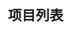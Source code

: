 ---
layout: projects
title: 项目列表
category: zh
type: page
permalink: /zh/projects/
projects: 
  app:
  -
    name: "JSON简历生成器"
    date: "2015.12"
    des: "编辑Json生成响应式Web简历，自制主题"
    img: "https://ww4.sinaimg.cn/large/6d0af205jw1ez8wpraiw5j20b40b474c.jpg"
    github: "https://github.com/hectorguo/jsonresume-theme-material"
    based: "jsonresume, NodeJS"
  -
    name: "分歧终结机 (内测中)"
    date: "2015.11"
    des: "手机摇一摇，帮你做决定"
    img: "https://ww1.sinaimg.cn/small/6d0af205jw1eyzks2peejj20sg0sgjtn.jpg"
    link: "/en/ios-app-random/"
    ios:
    based: "Google Polymer, Cordova"
  -
    name: "FillTime (开发中)"
    date: "2015.08"
    des: "拖延症患者福音，记录每日时间分配，帮助自己更有效率的做事。"
    based: "Swift, Unity2D"
    link: "/en/ios-app-filltime/"
    ios:
  -
    name: "iPhone体感控制器"
    date: "2015.09"
    img: "https://ww3.sinaimg.cn/large/6d0af205jw1eygh28998ej20c00c0ab0.jpg"
    des: "基于浏览器的体感控制游戏，甩动iPhone控制方向"
    link: "/en/iphone-game-controler/"
    based: "Javascript, NodeJS, Socket.io"
  -
    name: "求生之路2关卡：工大校园"
    date: "2015.08"
    img: "https://ww3.sinaimg.cn/large/6d0af205jw1ev4gtxg2b0j2093093q4r.jpg"
    des: "情怀作品，重现工大校区，体验在自己的校园里打僵尸"
    based: "Hammer Editor"
    link: "/en/l4d2/"
    steam:
  -
    name: "GRE单词本"
    date: "2015.03"
    img: "https://ww1.sinaimg.cn/large/6d0af205jw1ev4g9emjb3j206o06ot8o.jpg"
    des: "Web应用，曾经GRE小组整理的核心单词，用找同义词的方法来记忆。"
    github: "http://hectorguo.com/GRE-Flashcard/"
    based: "Javascript, Bootstrap"
  -
    name: "CKEditor插件：Markdown编辑器"
    img: "https://ww1.sinaimg.cn/large/6d0af205jw1ev2im7dyy9j20470470sk.jpg"
    date: "2014.11"
    des: "CKEditor插件，可以在CKEditor中用Markdown编辑，且可相互转换"
    github: "https://github.com/hectorguo/CKEditor-Markdown-Plugin"
    based: "Javascript"
  -
    name: "文件上传组件"
    date: "2014.03"
    des: "HTML5文件上传组件，基于mOxie，支持IE8+"
    github: "https://github.com/moxiecode/plupload"
    based: "Javscript, HTML5"
  -
    name: "公交导航二维码"
    date: "2012.07"
    img: "https://ww4.sinaimg.cn/large/6d0af205jw1ev2j9gmhdgj204u04u0sx.jpg"
    des: "扫描二维码即可实现位置定位，提供公交换乘查询"
    based: "Javascript, Jquery Mobile, Baidu Map"
    github: "https://github.com/hectorguo/QRmap"
  -
    name: "豆瓣电影划词搜索"
    date: "2011.05"
    img: "https://ww2.sinaimg.cn/large/6d0af205jw1ev2j60khznj203d03d0sk.jpg"
    des: "Chrome插件, 在网页中选中电影名即可查看豆瓣评分"
    chrome: "https://chrome.google.com/webstore/detail/%E8%B1%86%E7%93%A3%E7%94%B5%E5%BD%B1%E5%88%92%E8%AF%8D%E6%90%9C%E7%B4%A2/femcbbmhkcbbmbfmokdopgpfolbamini"
    based: "Javascript, Chrome Extension"
  design:
  -
    name: "傲游浏览器皮肤"
    date: "2011.07"
    img: "https://ww1.sinaimg.cn/large/6d0af205jw1evsp7fcxcwj205k046mxe.jpg"
    link: "/en/browser-interface-design/"
    des: "两款简洁风浏览器皮肤"
  -
    name: "毕业季班服"
    date: "2012.06"
    img: "https://ww3.sinaimg.cn/large/6d0af205jw1evsovq2xl7j205k0460sn.jpg"
    link: "/en/uniforms-design"
    des: "纪念在一起的四年时光"
  -
    name: "信息图－IT版本管理报告"
    date: "2013.03"
    img: ""
    des: "用于发布IT产品版本的ROI分析报告模版"
  -
    name: "PPT模版"
    date: "2013.05"
    img: "https://ww2.sinaimg.cn/large/6d0af205jw1evsonbeh6aj205k046t8j.jpg"
    des: "工作中常用PPT模版"
  -
    name: "红包设计"
    date: "2015.10"
    img: "https://ww1.sinaimg.cn/small/6d0af205jw1eyckb26bxdj20az07hdgy.jpg"
    des: "为班长结婚特别设计的红包"
    link: "/en/red-package/"
  -
    name: "可视化"
    date: "Dec 2015"
    des: "美国Top大学分布"
    img: "https://ww2.sinaimg.cn/large/6d0af205jw1eymyl7jw85j205k0463yh.jpg"
    link: "/en/mapbox-starter/"
---